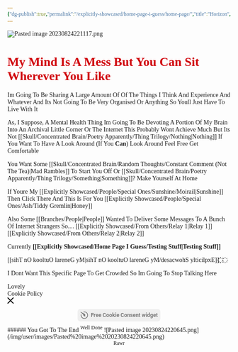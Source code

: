 ```yaml
---
{"dg-publish":true,"permalink":"/explicitly-showcased/home-page-i-guess/home-page/","title":"Horizon","tags":["Home","Rambling","gardenEntry","Website","gardenEntry","gardenEntry","gardenEntry"],"dgShowLocalGraph":"false","dgShowToc":true,"noteIcon":""}
---
```


<style id="Force_Custom_Fonts" type="text/css">@font-face{font-style:normal;font-family:"Merriweather";src:local("Merriweather")}@font-face{font-style:bolder;font-family:"Merriweather";src:local("Merriweather")}@font-face{font-style:normal;font-family:"Merriweather";src:local("Merriweather");unicode-range:U+0-FF,U+2E80-9FFF,U+F900-FAFF,U+FE30-FE4F,U+20000-2FA1F}@font-face{font-style:bolder;font-family:"Merriweather";src:local("Merriweather");unicode-range:U+0-FF,U+2E80-9FFF,U+F900-FAFF,U+FE30-FE4F,U+20000-2FA1F}@font-face{font-style:normal;font-family:"Merriweather";src:local("Merriweather");unicode-range:U+0-FF}@font-face{font-style:bolder;font-family:"Merriweather";src:local("Merriweather");unicode-range:U+0-FF}:not(pre):not(code):not(textarea):not(tt):not(kbd):not(samp):not(var){font-family:"Merriweather"!important}pre,code,textarea,tt,kbd,samp,var{font-family:monospace!important}pre *,code *,textarea *,tt *,kbd *,samp *,var *{font-family:monospace!important}</style>
![Pasted image 20230824221117.png](/img/user/images/Pasted%20image%2020230824221117.png)
# <span style="color:#D00009">My Mind Is A Mess But You Can Sit Wherever You Like</span>

Im Going To Be Sharing A Large Amount Of Of The Things I Think And Experience And Whatever And Its Not Going To Be Very Organised Or Anything So Youll Just Have To Live With It

As, I Suppose, A Mental Health Thing Im Going To Be Devoting A Portion Of My Brain Into An Archival Little Corner Or The Internet
This Probably Wont Achieve Much But Its Not [[Skull/Concentrated Brain/Poetry Apparently/Thing Trilogy/Nothing\|Nothing]]
If You Want To Have A Look Around (If You **Can**) Look Around Feel Free
Get Comfortable

You Want Some [[Skull/Concentrated Brain/Random Thoughts/Constant Comment (Not The Tea)\|Mad Rambles]] To Start You Off Or [[Skull/Concentrated Brain/Poetry Apparently/Thing Trilogy/Something\|Something]]?
Make Yourself At Home

If Youre My [[Explicitly Showcased/People/Special Ones/Sunshine/Moirail\|Sunshine]] Then Click There
And This Is For You [[Explicitly Showcased/People/Special Ones/Ash/Tiddy Gremlin\|Honey]]

Also Some [[Branches/People\|People]] Wanted To Deliver Some Messages To A Bunch Of Internet Strangers So.... [[Explicitly Showcased/From Others/Relay 1\|Relay 1]] [[Explicitly Showcased/From Others/Relay 2\|Relay 2]]

Currently  **[[Explicitly Showcased/Home Page I Guess/Testing Stuff\|Testing Stuff]]**
  
‫‬‭‮‪‫‬‭‮҉   ‫‬‭‮҉‫‬‭‮‪‫‬‭‮҉ [[Explicitly Showcased/My General Outlook On This\|My General Outlook On This]]
 
I Dont Want This Specific Page To Get Crowded So Im Going To Stop Talking Here










<div class="elfsight-app-20ee6467-81a6-47ba-81bd-de95c689049f" data-elfsight-app-lazy=""><div id="eapps-cookie-consent-20ee6467-81a6-47ba-81bd-de95c689049f" class="RootLayout__RootComponent-sc-1doisyz-0 cvBsnK eapps-cookie-consent-20ee6467-81a6-47ba-81bd-de95c689049f-custom-css-hook" data-app="eapps-cookie-consent" data-app-version="2.2.5"><div aria-label="Cookie Consent Widget" tabindex="0" class="jsx-3081592046 eapp-cookie-consent-widget-container eapp-cookie-consent-widget-show eapp-cookie-consent-widget-box eapp-cookie-consent-widget-bottomRight"><div class="jsx-3057428195 eapp-cookie-consent-item-container"><div class="jsx-3000606877 eapp-cookie-consent-message-component"></div><div class="jsx-2716847917 eapp-cookie-consent-actions-actions"><div aria-label="Lovely" role="button" tabindex="0" class="jsx-2716847917 eapp-cookie-consent-actions-confirm eapp-cookie-consent-actions-button">Lovely</div></div></div><div class="eapp-cookie-consent-popup-container"><div class="eapp-cookie-consent-popup-inner"><div class="eapp-cookie-consent-popup-title">Cookie Policy</div><div class="eapp-cookie-consent-popup-content"> </div><div class="eapp-cookie-consent-popup-close"><svg width="14px" height="14px" viewBox="0 0 14 14" version="1.1" xmlns="http://www.w3.org/2000/svg"><path d="M8.41421356,7 L13.7071068,12.2928932 C14.0976311,12.6834175 14.0976311,13.3165825 13.7071068,13.7071068 C13.3165825,14.0976311 12.6834175,14.0976311 12.2928932,13.7071068 L7,8.41421356 L1.70710678,13.7071068 C1.31658249,14.0976311 0.683417511,14.0976311 0.292893219,13.7071068 C-0.0976310729,13.3165825 -0.0976310729,12.6834175 0.292893219,12.2928932 L5.58578644,7 L0.292893219,1.70710678 C-0.0976310729,1.31658249 -0.0976310729,0.683417511 0.292893219,0.292893219 C0.683417511,-0.0976310729 1.31658249,-0.0976310729 1.70710678,0.292893219 L7,5.58578644 L12.2928932,0.292893219 C12.6834175,-0.0976310729 13.3165825,-0.0976310729 13.7071068,0.292893219 C14.0976311,0.683417511 14.0976311,1.31658249 13.7071068,1.70710678 L8.41421356,7 Z"></path></svg></div></div></div><div class="jsx-3081592046" style="margin-bottom: 0px; margin-top: 4px;"><a href="https://elfsight.com/cookie-consent-widget/?utm_source=websites&amp;utm_medium=clients&amp;utm_content=cookie-consent&amp;utm_term=my-mind-space.vercel.app&amp;utm_campaign=free-widget" target="_blank" rel="noreferrer" style="animation:none!important;background-color:rgba(238,238,238,0.9)!important;border:none!important;bottom:auto!important;color:rgba(0,0,0,.5)!important;display:inline-flex!important;align-items:center!important;gap:6px!important;float:none!important;height:28px!important;left:50%!important;margin:8px auto!important;opacity:1!important;padding:6px!important;position:relative!important;right:auto!important;top:auto!important;transform:translateX(-50%)!important;zoom:1!important;visibility:visible!important;box-sizing:border-box!important;border-radius:6px!important;font-family:Roboto,Arial,Sans-serif!important;font-size:12px!important;font-weight:700!important;line-height:16px!important;text-align:left!important;text-decoration:none!important;max-width:240px!important;text-indent:0!important;z-index:99999!important"><svg xmlns="http://www.w3.org/2000/svg" viewBox="0 0 28 26" style="display:block!important;width:18px!important;height:18px!important;fill:currentColor!important"><path d="M14.98.15c7.035.248 12.559 6.206 12.313 13.284-.246 7.077-6.169 12.633-13.203 12.386-7.035-.247-12.558-6.206-12.313-13.283.012-.34.029-.678.068-1.011.02-.17.283-1.455 1.431-1.302.861.115 1.133.873 1.07 1.45-.012.111-.037.404-.037.404-.016.181-.027.364-.034.547-.197 5.691 4.245 10.483 9.902 10.682 5.657.199 10.42-4.27 10.618-9.961.198-5.692-4.244-10.483-9.901-10.682a10.224 10.224 0 00-1.514.059l-.37.049s-1.48.246-1.809-.76c-.319-.972.426-1.535.93-1.64.92-.178 1.875-.256 2.85-.221zM1.412 1.162c.12 0 .231.033.328.09l13.466 6.944.119.061.05.026v.001c1.204.66 2 1.796 2 3.088l-.001.028.001 4.954v.786l.002.016a.66.66 0 01-.655.665.644.644 0 01-.307-.078l-3.129-1.583c-1.264-.596-2.124-1.72-2.136-3.01 0-.968-.153-2.093-1.693-3.427-.79-.685-1.708-1.483-2.642-2.297l-.701-.612a3239.267 3239.267 0 01-5.145-4.5l-.01-.008-.068-.079a.667.667 0 01.521-1.065z"></path></svg>Free Cookie Consent widget</a></div></div></div></div>
###### You Got To The End
<sup>Well Done</sup>
![Pasted image 20230824220645.png](/img/user/images/Pasted%20image%2020230824220645.png)
<center><sub>Rawr</sub></center>

<script src="https://drive.google.com/open?id=1kI6K7o9XbkfPxMNmLslLSG4JQwoi0yrc&usp=drive_fs" data-use-service-core defer></script> <div class="elfsight-app-20ee6467-81a6-47ba-81bd-de95c689049f"></div>

<script src="https://utteranc.es/client.js"
        repo="WonderingGodling/My-Mind-Space"
        issue-term="title"
        theme="preferred-color-scheme"
        crossorigin="anonymous"
        async>
</script>